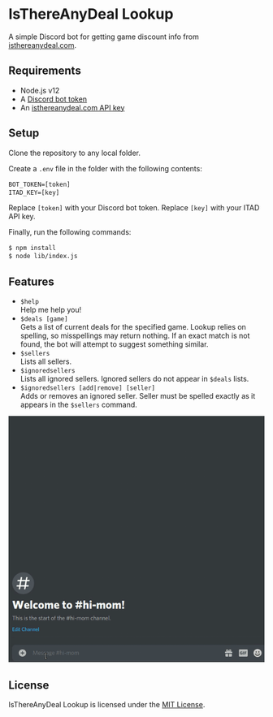 # IsThereAnyDeal Lookup

A simple Discord bot for getting game discount info from [isthereanydeal.com](https://isthereanydeal.com).

## Requirements

- Node.js v12
- A [Discord bot token](https://discord.com/developers/applications)
- An [isthereanydeal.com API key](https://isthereanydeal.com/dev/app)

## Setup

Clone the repository to any local folder.

Create a `.env` file in the folder with the following contents:

```
BOT_TOKEN=[token]
ITAD_KEY=[key]
```

Replace `[token]` with your Discord bot token. Replace `[key]` with your ITAD API key.

Finally, run the following commands:

```sh
$ npm install
$ node lib/index.js
```

## Features

- `$help`  
Help me help you!
- `$deals [game]`  
Gets a list of current deals for the specified game. Lookup relies on spelling, so misspellings may return nothing. If an exact match is not found, the bot will attempt to suggest something similar.
- `$sellers`  
Lists all sellers.
- `$ignoredsellers`  
Lists all ignored sellers. Ignored sellers do not appear in `$deals` lists.
- `$ignoredsellers [add|remove] [seller]`  
Adds or removes an ignored seller. Seller must be spelled exactly as it appears in the `$sellers` command.

![Look at these deals](resources/readme/deals-example.gif)

## License

IsThereAnyDeal Lookup is licensed under the [MIT License](http://www.opensource.org/licenses/mit-license.php).

